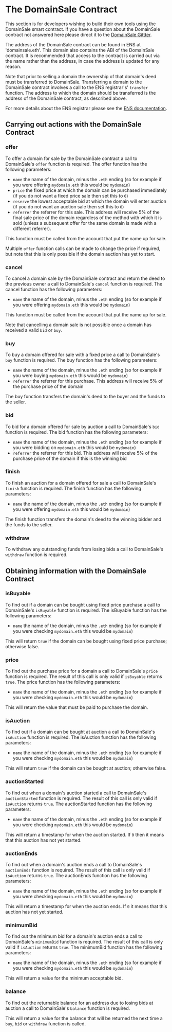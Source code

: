 # The DomainSale Contract

This section is for developers wishing to build their own tools using the DomainSale smart contract.  If you have a question about the DomainSale contract not answered here please direct it to the [DomainSale Gittter](https://gitter.im/wealdtech/domainsale).

The address of the DomainSale contract can be found in ENS at 'domainsale.eth'.  This domain also contains the ABI of the DomainSale contract.  It is recommended that access to the contract is carried out via the name rather than the address, in case the address is updated for any reason.

Note that prior to selling a domain the ownership of that domain's deed must be transferred to DomainSale.  Transferring a domain to the DomainSale contract involves a call to the ENS registrar's' `transfer` function.  The address to which the domain should be transferred is the address of the DomainSale contract, as described above.

For more details about the ENS registrar please see the [ENS documentation](http://docs.ens.domains).

## Carrying out actions with the DomainSale Contract

### offer

To offer a domain for sale by the DomainSale contract a call to DomainSale's `offer` function is required.  The offer function has the following parameters:

  - `name` the name of the domain, minus the `.eth` ending (so for example if you were offering `mydomain.eth` this would be `mydomain`)
  - `price` the fixed price at which the domain can be purchased immediately (if you do not want a fixed price sale then set this to `0`)
  - `reserve` the lowest acceptable bid at which the domain will enter auction (if you do not want an auction sale then set this to `0`)
  - `referrer` the referrer for this sale.  This address will receive 5% of the final sale price of the domain regardless of the method with which it is sold (unless a subsequent offer for the same domain is made with a different referrer).

This function must be called from the account that put the name up for sale.

Multiple `offer` function calls can be made to change the price if required, but note that this is only possible if the domain auction has yet to start.

### cancel

To cancel a domain sale by the DomainSale contract and return the deed to the previous owner a call to DomainSale's `cancel` function is required.  The cancel function has the following parameters:

  - `name` the name of the domain, minus the `.eth` ending (so for example if you were offering `mydomain.eth` this would be `mydomain`)

This function must be called from the account that put the name up for sale.

Note that cancelling a domain sale is not possible once a domain has received a valid `bid` or `buy`.

### buy

To buy a domain offered for sale with a fixed price a call to DomainSale's `buy` function is required.  The buy function has the following parameters:

  - `name` the name of the domain, minus the `.eth` ending (so for example if you were buying `mydomain.eth` this would be `mydomain`)
  - `referrer` the referrer for this purchase.  This address will receive 5% of the purchase price of the domain

The buy function transfers the domain's deed to the buyer and the funds to the seller.

### bid

To bid for a domain offered for sale by auction a call to DomainSale's `bid` function is required.  The bid function has the following parameters:

  - `name` the name of the domain, minus the `.eth` ending (so for example if you were bidding on `mydomain.eth` this would be `mydomain`)
  - `referrer` the referrer for this bid.  This address will receive 5% of the purchase price of the domain if this is the winning bid

### finish

To finish an auction for a domain offered for sale a call to DomainSale's `finish` function is required.  The finish function has the following parameters:

  - `name` the name of the domain, minus the `.eth` ending (so for example if you were offering `mydomain.eth` this would be `mydomain`)

The finish function transfers the domain's deed to the winning bidder and the funds to the seller.

### withdraw

To withdraw any outstanding funds from losing bids a call to DomainSale's `withdraw` function is required.

## Obtaining information with the DomainSale Contract

### isBuyable

To find out if a domain can be bought using fixed price purchase a call to DomainSale's `isBuyable` function is required.  The isBuyable function has the following parameters:

  - `name` the name of the domain, minus the `.eth` ending (so for example if you were checking `mydomain.eth` this would be `mydomain`)

This will return `true` if the domain can be bought using fixed price purchase; otherwise false.

### price

To find out the purchase price for a domain a call to DomainSale's `price` function is required.  The result of this call is only valid if `isBuyable` returns `true`.  The price function has the following parameters:

  - `name` the name of the domain, minus the `.eth` ending (so for example if you were checking `mydomain.eth` this would be `mydomain`)

This will return the value that must be paid to purchase the domain.

### isAuction

To find out if a domain can be bought at auction a call to DomainSale's `isAuction` function is required.  The isAuction function has the following parameters:

  - `name` the name of the domain, minus the `.eth` ending (so for example if you were checking `mydomain.eth` this would be `mydomain`)

This will return `true` if the domain can be bought at auction; otherwise false.


### auctionStarted

To find out when a domain's auction started a call to DomainSale's `auctionStarted` function is required.  The result of this call is only valid if `isAuction` returns `true`.  The auctionStarted function has the following parameters:

  - `name` the name of the domain, minus the `.eth` ending (so for example if you were checking `mydomain.eth` this would be `mydomain`)

This will return a timestamp for when the auction started.  If `0` then it means that this auction has not yet started.

### auctionEnds

To find out when a domain's auction ends a call to DomainSale's `auctionEnds` function is required.  The result of this call is only valid if `isAuction` returns `true`.  The auctionEnds function has the following parameters:

  - `name` the name of the domain, minus the `.eth` ending (so for example if you were checking `mydomain.eth` this would be `mydomain`)

This will return a timestamp for when the auction ends.  If `0` it means that this auction has not yet started.

### minimumBid

To find out the minimum bid for a domain's auction ends a call to DomainSale's `minimumBid` function is required.  The result of this call is only valid if `isAuction` returns `true`.  The minimumBid function has the following parameters:

  - `name` the name of the domain, minus the `.eth` ending (so for example if you were checking `mydomain.eth` this would be `mydomain`)

This will return a value for the minimum acceptable bid.

### balance

To find out the returnable balance for an address due to losing bids at auction a call to DomainSale's `balance` function is required.

This will return a value for the balance that will be returned the next time a `buy`, `bid` or `withdraw` function is called.

